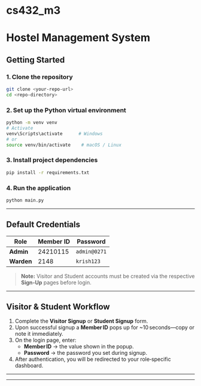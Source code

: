 # cs432_m3

# Hostel Management System

## Getting Started

### 1. Clone the repository

```bash
git clone <your‑repo‑url>
cd <repo‑directory>
```

### 2. Set up the Python virtual environment

```bash
python -m venv venv
# Activate
venv\Scripts\activate      # Windows
# or
source venv/bin/activate    # macOS / Linux
```

### 3. Install project dependencies

```bash
pip install -r requirements.txt
```

### 4. Run the application

```bash
python main.py
```

---

## Default Credentials

| Role       | Member ID | Password     |
| ---------- | --------- | ------------ |
| **Admin**  | 24210115  | `admin@0271` |
| **Warden** | 2148      | `krish123`   |

> **Note:** Visitor and Student accounts must be created via the respective **Sign‑Up** pages before login.

---

## Visitor & Student Workflow

1. Complete the **Visitor Signup** or **Student Signup** form.
2. Upon successful signup a **Member ID** pops up for \~10 seconds—copy or note it immediately.
3. On the login page, enter:
   - **Member ID** → the value shown in the popup.
   - **Password** → the password you set during signup.
4. After authentication, you will be redirected to your role‑specific dashboard.


---




---



